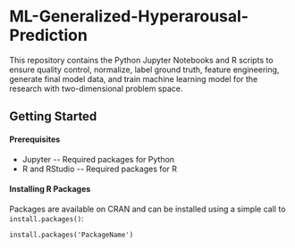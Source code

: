 # ML-Generalized-Hyperarousal-Prediction
This repository contains the Python Jupyter Notebooks and R scripts to ensure quality control, normalize, label ground truth, feature engineering, generate final model data, and train machine learning model for the research with two-dimensional problem space.



## Getting Started

#### Prerequisites
- Jupyter
-- Required packages for Python
- R and RStudio
-- Required packages for R

#### Installing R Packages
Packages are available on CRAN and can be installed using a simple call to `install.packages()`:

    install.packages('PackageName') 
<!-- 
-->
